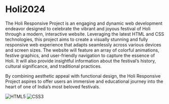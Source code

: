 # Holi2024

The Holi Responsive Project is an engaging and dynamic web development endeavor designed to celebrate the vibrant and joyous festival of Holi through a modern, interactive website. Leveraging the latest HTML and CSS technologies, this project aims to create a visually stunning and fully responsive web experience that adapts seamlessly across various devices and screen sizes. The website will feature an array of colorful animations, festive graphics, and user-friendly navigation to capture the essence of Holi. It will also provide insightful information about the festival’s history, cultural significance, and traditional practices. 

By combining aesthetic appeal with functional design, the Holi Responsive Project aspires to offer users an immersive and educational journey into the heart of one of India’s most beloved festivals.

![HTML5](https://img.shields.io/badge/-HTML5-E34F26?style=flat&logo=html5&logoColor=white)
![CSS3](https://img.shields.io/badge/-CSS3-1572B6?style=flat&logo=css3&logoColor=white)








